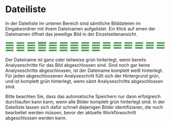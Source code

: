 # Dateiliste

In der Dateiliste im unteren Bereich sind sämtliche Bilddateien im Eingabeordner mit ihrem Dateinamen aufgelistet. Ein Klick auf einen der Dateinamen öffnet das jeweilige Bild in der Einzelseitenansicht.

![Dateiliste aller zugeh&#xF6;rigen Bilder eines Goobi-Vorgangs](../../../../.gitbook/assets/intranda_step_crop_54.png)

Der Dateiname ist ganz oder teilweise grün hinterlegt, wenn bereits Analyseschritte für das Bild abgeschlossen sind. Sind noch gar keine Analyseschritte abgeschlossen, ist der Dateiname komplett weiß hinterlegt. Für jeden abgeschlossenen Analyseschritt füllt sich der Hintergrund grün, und ist komplett grün hinterlegt, wenn sämt Analyseschritte abgeschlossen sind. 

Bitte beachten Sie, dass das automatische Speichern nur dann erfolgreich durchlaufen kann kann, wenn alle Bilder komplett grün hinterlegt sind. In der Dateiliste lassen sich dafür schnell diejenigen Bilder identifizieren, die noch bearbeitet werden müssen, bevor der aktuelle Workflowschritt abgeschlossen werden kann.
